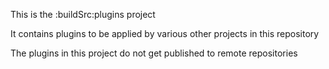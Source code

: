 This is the :buildSrc:plugins project

It contains plugins to be applied by various other projects in this repository

The plugins in this project do not get published to remote repositories
